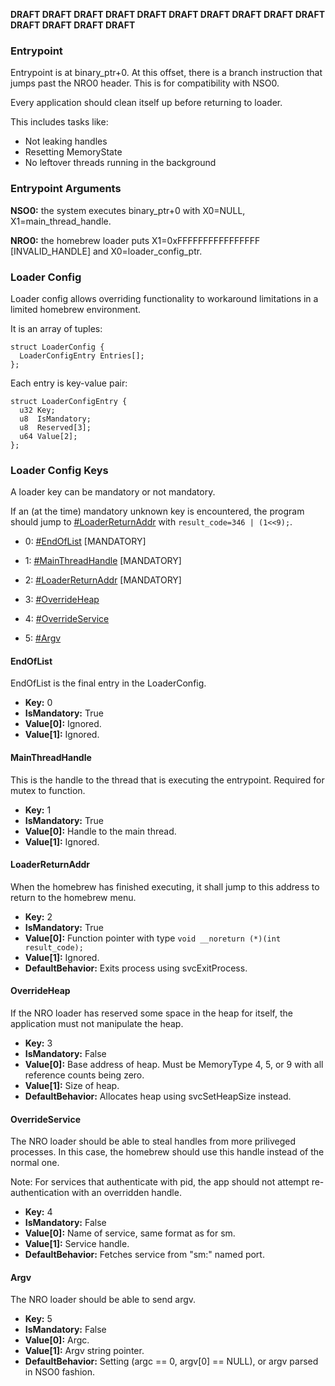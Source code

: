 **DRAFT DRAFT DRAFT DRAFT DRAFT DRAFT DRAFT DRAFT DRAFT DRAFT DRAFT
DRAFT DRAFT DRAFT**

### Entrypoint

Entrypoint is at binary\_ptr+0. At this offset, there is a branch
instruction that jumps past the NRO0 header. This is for compatibility
with NSO0.

Every application should clean itself up before returning to loader.

This includes tasks like:

  - Not leaking handles
  - Resetting MemoryState
  - No leftover threads running in the background

### Entrypoint Arguments

**NSO0:** the system executes binary\_ptr+0 with X0=NULL,
X1=main\_thread\_handle.

**NRO0:** the homebrew loader puts X1=0xFFFFFFFFFFFFFFFF
\[INVALID\_HANDLE\] and X0=loader\_config\_ptr.

### Loader Config

Loader config allows overriding functionality to workaround limitations
in a limited homebrew environment.

It is an array of tuples:

`struct LoaderConfig {`  
`  LoaderConfigEntry Entries[];`  
`};`

Each entry is key-value pair:

`struct LoaderConfigEntry {`  
`  u32 Key;`  
`  u8  IsMandatory;`  
`  u8  Reserved[3];`  
`  u64 Value[2];`  
`};`

### Loader Config Keys

A loader key can be mandatory or not mandatory.

If an (at the time) mandatory unknown key is encountered, the program
should jump to [\#LoaderReturnAddr](#LoaderReturnAddr "wikilink") with
`result_code=346 | (1<<9);`.

  - 0: [\#EndOfList](#EndOfList "wikilink") \[MANDATORY\]

<!-- end list -->

  - 1: [\#MainThreadHandle](#MainThreadHandle "wikilink") \[MANDATORY\]

<!-- end list -->

  - 2: [\#LoaderReturnAddr](#LoaderReturnAddr "wikilink") \[MANDATORY\]

<!-- end list -->

  - 3: [\#OverrideHeap](#OverrideHeap "wikilink")

<!-- end list -->

  - 4: [\#OverrideService](#OverrideService "wikilink")

<!-- end list -->

  - 5: [\#Argv](#Argv "wikilink")

#### EndOfList

EndOfList is the final entry in the LoaderConfig.

  - **Key:** 0
  - **IsMandatory:** True
  - **Value\[0\]:** Ignored.
  - **Value\[1\]:** Ignored.

#### MainThreadHandle

This is the handle to the thread that is executing the entrypoint.
Required for mutex to function.

  - **Key:** 1
  - **IsMandatory:** True
  - **Value\[0\]:** Handle to the main thread.
  - **Value\[1\]:** Ignored.

#### LoaderReturnAddr

When the homebrew has finished executing, it shall jump to this address
to return to the homebrew menu.

  - **Key:** 2
  - **IsMandatory:** True
  - **Value\[0\]:** Function pointer with type `void __noreturn (*)(int
    result_code);`
  - **Value\[1\]:** Ignored.
  - **DefaultBehavior:** Exits process using svcExitProcess.

#### OverrideHeap

If the NRO loader has reserved some space in the heap for itself, the
application must not manipulate the heap.

  - **Key:** 3
  - **IsMandatory:** False
  - **Value\[0\]:** Base address of heap. Must be MemoryType 4, 5, or 9
    with all reference counts being zero.
  - **Value\[1\]:** Size of heap.
  - **DefaultBehavior:** Allocates heap using svcSetHeapSize instead.

#### OverrideService

The NRO loader should be able to steal handles from more priliveged
processes. In this case, the homebrew should use this handle instead of
the normal one.

Note: For services that authenticate with pid, the app should not
attempt re-authentication with an overridden handle.

  - **Key:** 4
  - **IsMandatory:** False
  - **Value\[0\]:** Name of service, same format as for sm.
  - **Value\[1\]:** Service handle.
  - **DefaultBehavior:** Fetches service from "sm:" named port.

#### Argv

The NRO loader should be able to send argv.

  - **Key:** 5
  - **IsMandatory:** False
  - **Value\[0\]:** Argc.
  - **Value\[1\]:** Argv string pointer.
  - **DefaultBehavior:** Setting (argc == 0, argv\[0\] == NULL), or argv
    parsed in NSO0 fashion.
